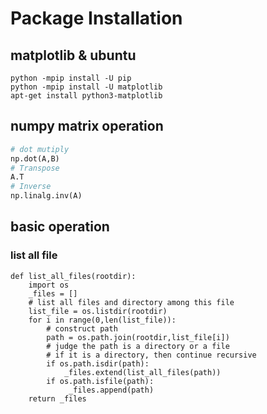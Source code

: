 # Package Installation
## matplotlib & ubuntu
```
python -mpip install -U pip
python -mpip install -U matplotlib
apt-get install python3-matplotlib
```


## numpy matrix operation
```python
# dot mutiply
np.dot(A,B)
# Transpose
A.T 
# Inverse
np.linalg.inv(A)
```
## basic operation  
### list all file
```
def list_all_files(rootdir):
    import os
    _files = []
    # list all files and directory among this file
    list_file = os.listdir(rootdir)
    for i in range(0,len(list_file)):
        # construct path
        path = os.path.join(rootdir,list_file[i])
        # judge the path is a directory or a file
        # if it is a directory, then continue recursive        
        if os.path.isdir(path):
            _files.extend(list_all_files(path))
        if os.path.isfile(path):
             _files.append(path)
    return _files
```